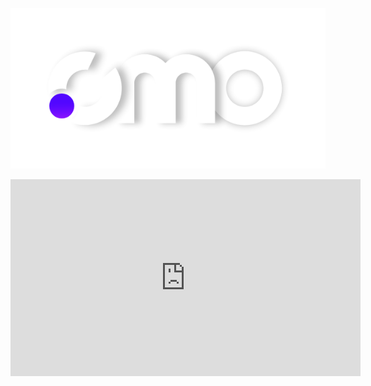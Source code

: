 ![logo](media\cmo-logo-white.png)
<iframe width="560" height="315" src="https://www.youtube.com/embed/_xsYuEV3Ngk" frameborder="0" allow="accelerometer; autoplay; encrypted-media; gyroscope; picture-in-picture" allowfullscreen></iframe>

